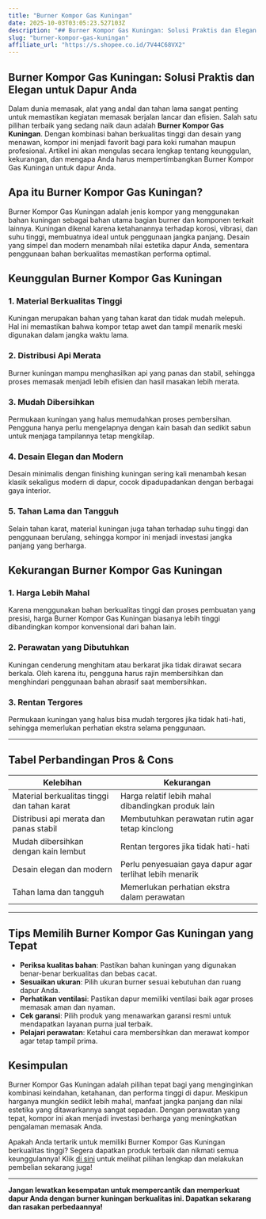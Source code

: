 ```yaml
---
title: "Burner Kompor Gas Kuningan"
date: 2025-10-03T03:05:23.527103Z
description: "## Burner Kompor Gas Kuningan: Solusi Praktis dan Elegan untuk Dapur Anda..."
slug: "burner-kompor-gas-kuningan"
affiliate_url: "https://s.shopee.co.id/7V44C68VX2"
---
```

## Burner Kompor Gas Kuningan: Solusi Praktis dan Elegan untuk Dapur Anda

Dalam dunia memasak, alat yang andal dan tahan lama sangat penting untuk memastikan kegiatan memasak berjalan lancar dan efisien. Salah satu pilihan terbaik yang sedang naik daun adalah **Burner Kompor Gas Kuningan**. Dengan kombinasi bahan berkualitas tinggi dan desain yang menawan, kompor ini menjadi favorit bagi para koki rumahan maupun profesional. Artikel ini akan mengulas secara lengkap tentang keunggulan, kekurangan, dan mengapa Anda harus mempertimbangkan Burner Kompor Gas Kuningan untuk dapur Anda.

## Apa itu Burner Kompor Gas Kuningan?

Burner Kompor Gas Kuningan adalah jenis kompor yang menggunakan bahan kuningan sebagai bahan utama bagian burner dan komponen terkait lainnya. Kuningan dikenal karena ketahanannya terhadap korosi, vibrasi, dan suhu tinggi, membuatnya ideal untuk penggunaan jangka panjang. Desain yang simpel dan modern menambah nilai estetika dapur Anda, sementara penggunaan bahan berkualitas memastikan performa optimal.

## Keunggulan Burner Kompor Gas Kuningan

### 1. Material Berkualitas Tinggi

Kuningan merupakan bahan yang tahan karat dan tidak mudah melepuh. Hal ini memastikan bahwa kompor tetap awet dan tampil menarik meski digunakan dalam jangka waktu lama.

### 2. Distribusi Api Merata

Burner kuningan mampu menghasilkan api yang panas dan stabil, sehingga proses memasak menjadi lebih efisien dan hasil masakan lebih merata.

### 3. Mudah Dibersihkan

Permukaan kuningan yang halus memudahkan proses pembersihan. Pengguna hanya perlu mengelapnya dengan kain basah dan sedikit sabun untuk menjaga tampilannya tetap mengkilap.

### 4. Desain Elegan dan Modern

Desain minimalis dengan finishing kuningan sering kali menambah kesan klasik sekaligus modern di dapur, cocok dipadupadankan dengan berbagai gaya interior.

### 5. Tahan Lama dan Tangguh

Selain tahan karat, material kuningan juga tahan terhadap suhu tinggi dan penggunaan berulang, sehingga kompor ini menjadi investasi jangka panjang yang berharga.

## Kekurangan Burner Kompor Gas Kuningan

### 1. Harga Lebih Mahal

Karena menggunakan bahan berkualitas tinggi dan proses pembuatan yang presisi, harga Burner Kompor Gas Kuningan biasanya lebih tinggi dibandingkan kompor konvensional dari bahan lain.

### 2. Perawatan yang Dibutuhkan

Kuningan cenderung menghitam atau berkarat jika tidak dirawat secara berkala. Oleh karena itu, pengguna harus rajin membersihkan dan menghindari penggunaan bahan abrasif saat membersihkan.

### 3. Rentan Tergores

Permukaan kuningan yang halus bisa mudah tergores jika tidak hati-hati, sehingga memerlukan perhatian ekstra selama penggunaan.

---

## Tabel Perbandingan Pros & Cons

| **Kelebihan** | **Kekurangan** |
|----------------|----------------|
| Material berkualitas tinggi dan tahan karat | Harga relatif lebih mahal dibandingkan produk lain |
| Distribusi api merata dan panas stabil | Membutuhkan perawatan rutin agar tetap kinclong |
| Mudah dibersihkan dengan kain lembut | Rentan tergores jika tidak hati-hati |
| Desain elegan dan modern | Perlu penyesuaian gaya dapur agar terlihat lebih menarik |
| Tahan lama dan tangguh | Memerlukan perhatian ekstra dalam perawatan |

---

## Tips Memilih Burner Kompor Gas Kuningan yang Tepat

- **Periksa kualitas bahan**: Pastikan bahan kuningan yang digunakan benar-benar berkualitas dan bebas cacat.
- **Sesuaikan ukuran**: Pilih ukuran burner sesuai kebutuhan dan ruang dapur Anda.
- **Perhatikan ventilasi**: Pastikan dapur memiliki ventilasi baik agar proses memasak aman dan nyaman.
- **Cek garansi**: Pilih produk yang menawarkan garansi resmi untuk mendapatkan layanan purna jual terbaik.
- **Pelajari perawatan**: Ketahui cara membersihkan dan merawat kompor agar tetap tampil prima.

## Kesimpulan

Burner Kompor Gas Kuningan adalah pilihan tepat bagi yang menginginkan kombinasi keindahan, ketahanan, dan performa tinggi di dapur. Meskipun harganya mungkin sedikit lebih mahal, manfaat jangka panjang dan nilai estetika yang ditawarkannya sangat sepadan. Dengan perawatan yang tepat, kompor ini akan menjadi investasi berharga yang meningkatkan pengalaman memasak Anda.

Apakah Anda tertarik untuk memiliki Burner Kompor Gas Kuningan berkualitas tinggi? Segera dapatkan produk terbaik dan nikmati semua keunggulannya! Klik [di sini](https://s.shopee.co.id/7V44C68VX2) untuk melihat pilihan lengkap dan melakukan pembelian sekarang juga!

---

**Jangan lewatkan kesempatan untuk mempercantik dan memperkuat dapur Anda dengan burner kuningan berkualitas ini. Dapatkan sekarang dan rasakan perbedaannya!**